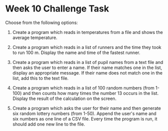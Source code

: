 # Week 10 Challenge Task

Choose from the following options:

1. Create a program which reads in temperatures from a file and shows the average temperature.

2. Create a program which reads in a list of runners and the time they took to run 100 m. Display the name and time of the fastest runner.

3. Create a program which reads in a list of pupil names from a text file and then asks the user to enter a name. If their name matches one in the list, display an appropriate message. If their name does not match one in the list, add this to the text file.

4. Create a program which reads in a list of 100 random numbers (from 1-100) and then counts how many times the number 13 occurs in the list. Display the result of the calculation on the screen.

5. Create a program which asks the user for their name and then generate six random lottery numbers (from 1-50). Append the user's name and six numbers as one line of a CSV file. Every time the program is run, it should add one new line to the file.
